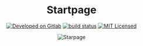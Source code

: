 <h1 align="center">Startpage</h1>

<p align="center">
  <a href="https://gitlab.com/arbauman/startpage"><img src="https://img.shields.io/badge/Developed%20on-GitLab-orange.svg?style=flat-square" alt="Developed on Gitlab"></a>
  <a href="https://gitlab.com/arbauman/startpage/commits/master"><img alt="build status" src="https://gitlab.com/arbauman/startpage/badges/master/build.svg" /></a>
  <a href="https://gitlab.com/arbauman/startpage/blob/master/license"><img src="https://img.shields.io/badge/License-MIT-blue.svg?style=flat-square" alt="MIT Licensed" /></a>
</p>

<p align="center">
  <img src="http://i.imgur.com/HE2XJtA.png" alt="Starpage" />
</p>